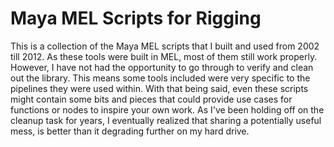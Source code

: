 # Maya MEL Scripts for Rigging
This is a collection of the Maya MEL scripts that I built and used from 2002 till 2012. As these tools were built in MEL, most of them still work properly.
However, I have not had the opportunity to go through to verify and clean out the library.
This means some tools included were very specific to the pipelines they were used within.
With that being said, even these scripts might contain some bits and pieces that could provide use cases for functions or nodes to inspire your own work.
As I've been holding off on the cleanup task for years, I eventually realized that sharing a potentially useful mess, is better than it degrading further on my hard drive.
